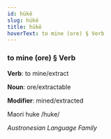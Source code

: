 ```yaml
---
id: hükë
slug: hükë
title: hükë
hoverText: to mine (ore) § Verb
---
```


### to mine (ore) § Verb

**Verb**: to mine/extract

**Noun**: ore/extractable

**Modifier**: mined/extracted

Maori huke /huke/

*Austronesian Language Family*
